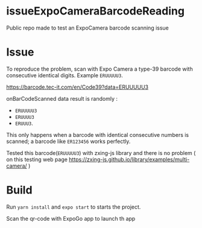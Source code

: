 # issueExpoCameraBarcodeReading

Public repo made to test an ExpoCamera barcode scanning issue

# Issue

To reproduce the problem, scan with Expo Camera a type-39 barcode with consecutive identical digits.
Example ```ERUUUUU3```.

https://barcode.tec-it.com/en/Code39?data=ERUUUUU3

onBarCodeScanned data result is randomly :
* ```ERUUUUU3``` 
* ```ERUUUU3```
* ```ERUUU3```.

This only happens when a barcode with identical consecutive numbers is scanned; a barcode like ```ER123456``` works perfectly.

Tested this barcode(```ERUUUUU3```) with zxing-js library and there is no problem ( on this testing web page https://zxing-js.github.io/library/examples/multi-camera/ )

# Build

Run ```yarn install``` and ```expo start``` to starts the project.

Scan the qr-code with ExpoGo app to launch th app
